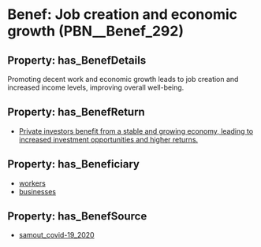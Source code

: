 # Benef: __Job creation and economic growth__ (PBN__Benef_292)

## Property: has_BenefDetails

Promoting decent work and economic growth leads to job creation and increased income levels, improving overall well-being.

## Property: has_BenefReturn

* [Private investors benefit from a stable and growing economy, leading to increased investment opportunities and higher returns.](../BenefReturn/PBN__BenefReturn_303)

## Property: has_Beneficiary

* [workers](../Stakeholder/PBN__Stakeholder_128)
* [businesses](../Stakeholder/PBN__Stakeholder_147)

## Property: has_BenefSource

* [samout_covid-19_2020](../Article/PBN__Article_58)

